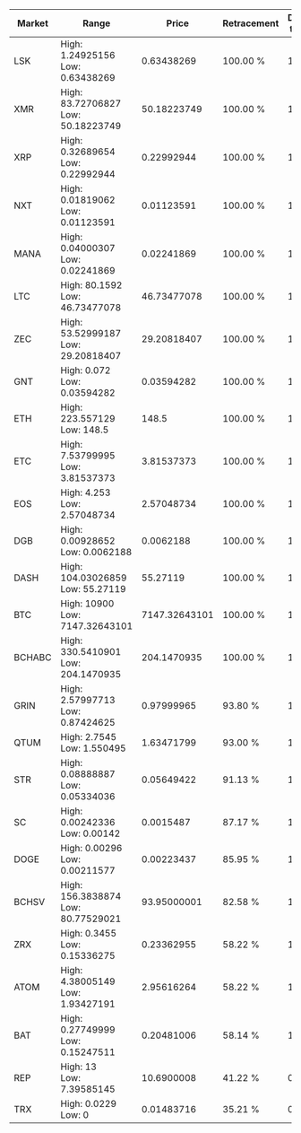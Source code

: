 | Market | Range | Price| Retracement | Doubles to 50% |
| --- | --- | --- | --- | --- |
| LSK | High: 1.24925156<br />Low: 0.63438269 | 0.63438269 | 100.00 % | 1.48 |
| XMR | High: 83.72706827<br />Low: 50.18223749 | 50.18223749 | 100.00 % | 1.33 |
| XRP | High: 0.32689654<br />Low: 0.22992944 | 0.22992944 | 100.00 % | 1.21 |
| NXT | High: 0.01819062<br />Low: 0.01123591 | 0.01123591 | 100.00 % | 1.31 |
| MANA | High: 0.04000307<br />Low: 0.02241869 | 0.02241869 | 100.00 % | 1.39 |
| LTC | High: 80.1592<br />Low: 46.73477078 | 46.73477078 | 100.00 % | 1.36 |
| ZEC | High: 53.52999187<br />Low: 29.20818407 | 29.20818407 | 100.00 % | 1.42 |
| GNT | High: 0.072<br />Low: 0.03594282 | 0.03594282 | 100.00 % | 1.50 |
| ETH | High: 223.557129<br />Low: 148.5 | 148.5 | 100.00 % | 1.25 |
| ETC | High: 7.53799995<br />Low: 3.81537373 | 3.81537373 | 100.00 % | 1.49 |
| EOS | High: 4.253<br />Low: 2.57048734 | 2.57048734 | 100.00 % | 1.33 |
| DGB | High: 0.00928652<br />Low: 0.0062188 | 0.0062188 | 100.00 % | 1.25 |
| DASH | High: 104.03026859<br />Low: 55.27119 | 55.27119 | 100.00 % | 1.44 |
| BTC | High: 10900<br />Low: 7147.32643101 | 7147.32643101 | 100.00 % | 1.26 |
| BCHABC | High: 330.5410901<br />Low: 204.1470935 | 204.1470935 | 100.00 % | 1.31 |
| GRIN | High: 2.57997713<br />Low: 0.87424625 | 0.97999965 | 93.80 % | 1.76 |
| QTUM | High: 2.7545<br />Low: 1.550495 | 1.63471799 | 93.00 % | 1.32 |
| STR | High: 0.08888887<br />Low: 0.05334036 | 0.05649422 | 91.13 % | 1.26 |
| SC | High: 0.00242336<br />Low: 0.00142 | 0.0015487 | 87.17 % | 1.24 |
| DOGE | High: 0.00296<br />Low: 0.00211577 | 0.00223437 | 85.95 % | 1.14 |
| BCHSV | High: 156.3838874<br />Low: 80.77529021 | 93.95000001 | 82.58 % | 1.26 |
| ZRX | High: 0.3455<br />Low: 0.15336275 | 0.23362955 | 58.22 % | 1.07 |
| ATOM | High: 4.38005149<br />Low: 1.93427191 | 2.95616264 | 58.22 % | 1.07 |
| BAT | High: 0.27749999<br />Low: 0.15247511 | 0.20481006 | 58.14 % | 1.05 |
| REP | High: 13<br />Low: 7.39585145 | 10.6900008 | 41.22 % | 0.00 |
| TRX | High: 0.0229<br />Low: 0 | 0.01483716 | 35.21 % | 0.00 |
